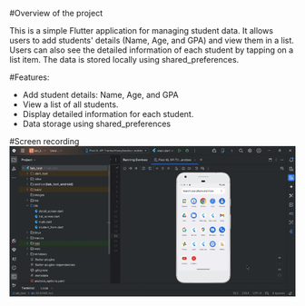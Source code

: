 #Overview of the project

This is a simple Flutter application for managing student data. 
It allows users to add students' details (Name, Age, and GPA) and view them in a list. 
Users can also see the detailed information of each student by tapping on a list item.
The data is stored locally using shared_preferences.

#Features:

- Add student details: Name, Age, and GPA
- View a list of all students.
- Display detailed information for each student.
- Data storage using shared_preferences

#Screen recording
![App Workflow](app_workflow/screen-recording.gif)




